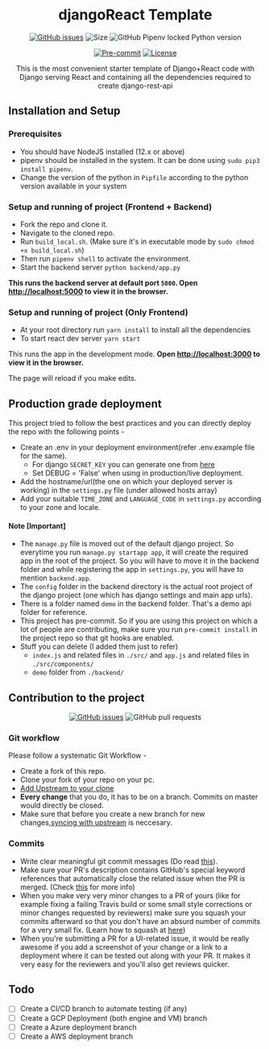 <div align="center">
<h1>djangoReact Template</h1>

[![GitHub issues](https://img.shields.io/github/issues/shubhank-saxena/djangoReact-template?logo=github)](https://github.com/shubhank-saxena/djangoReact-template/issues)
![Size](https://github-size-badge.herokuapp.com/shubhank-saxena/djangoReact-template.svg) ![GitHub Pipenv locked Python version](https://img.shields.io/github/pipenv/locked/python-version/shubhank-saxena/djangoReact-template)

[![Pre-commit](https://img.shields.io/badge/pre--commit-enabled-brightgreen?logo=pre-commit&logoColor=white)](https://github.com/shubhank-saxena/djangoReact-template/blob/master/.pre-commit-config.yaml)
[![License](https://img.shields.io/github/license/shubhank-saxena/djangoReact-template)](https://github.com/shubhank-saxena/djangoReact-template/blob/master/LICENSE)

This is the most convenient starter template of Django+React code with Django serving React and containing all the dependencies required to create django-rest-api
</div>




## Installation and Setup

### Prerequisites
- You should have NodeJS installed (12.x or above)
- pipenv should be installed in the system. It can be done using `sudo pip3 install pipenv`.
- Change the version of the python in `Pipfile` according to the python version available in your system


### Setup and running of project (Frontend + Backend)

- Fork the repo and clone it.
- Navigate to the cloned repo.
- Run `build_local.sh`. (Make sure it's in executable mode by `sudo chmod +x build_local.sh`)
- Then run `pipenv shell` to activate the environment.
- Start the backend server
  `python backend/app.py`
  
**This runs the backend server at default port `5000`.
  Open [http://localhost:5000](http://localhost:5000) to view it in the browser.**<br />

### Setup and running of project (Only Frontend)

- At your root directory run `yarn install` to install all the dependencies
- To start react dev server `yarn start`

This runs the app in the development mode.
**Open [http://localhost:3000](http://localhost:3000) to view it in the browser.**

The page will reload if you make edits.

## Production grade deployment
This project tried to follow the best practices and you can directly deploy the repo with the following points -

- Create an .env in your deployment environment(refer .env.example file for the same).
    - For django `SECRET_KEY` you can generate one from [here](https://djecrety.ir/)
    - Set DEBUG = 'False' when using in production/live deployment.
- Add the hostname/url(the one on which your deployed server is working) in the `settings.py` file (under allowed hosts array)
- Add your suitable `TIME_ZONE` and `LANGUAGE_CODE` in `settings.py` according to your zone and locale.

#### Note [Important]

- The `manage.py` file is moved out of the default django project. So everytime you run `manage.py startapp app`, it will create the required app in the root of the project. So you will have to move it in the backend folder and while registering the app in `settings.py`, you will have to mention `backend.app`.
- The `config` folder in the backend directory is the actual root project of the django project (one which has django settings and main app urls).
- There is a folder named `demo` in the backend folder. That's a demo api folder for reference.
- This project has pre-commit. So if you are using this project on which a lot of people are contributing, make sure you run `pre-commit install` in the project repo so that git hooks are enabled.
- Stuff you can delete (I added them just to refer)
    - `index.js` and related files in `./src/` and `app.js` and related files in `./src/components/`
    - `demo` folder from `./backend/` 

## Contribution to the project

<div align="center">

[![GitHub issues](https://img.shields.io/github/issues/shubhank-saxena/djangoReact-template?logo=github)](https://github.com/shubhank-saxena/djangoReact-template/issues) ![GitHub pull requests](https://img.shields.io/github/issues-pr-raw/shubhank-saxena/djangoReact-template?logo=git&logoColor=white)

</div>

### Git workflow

Please follow a systematic Git Workflow -

- Create a fork of this repo.
- Clone your fork of your repo on your pc.
- [Add Upstream to your clone](https://help.github.com/en/github/collaborating-with-issues-and-pull-requests/configuring-a-remote-for-a-fork)
- **Every change** that you do, it has to be on a branch. Commits on master would directly be closed.
- Make sure that before you create a new branch for new changes,[syncing with upstream](https://help.github.com/en/github/collaborating-with-issues-and-pull-requests/syncing-a-fork) is neccesary.

### Commits

- Write clear meaningful git commit messages (Do read [this](http://chris.beams.io/posts/git-commit/)).
- Make sure your PR's description contains GitHub's special keyword references that automatically close the related issue when the PR is merged. (Check [this](https://github.com/blog/1506-closing-issues-via-pull-requests) for more info)
- When you make very very minor changes to a PR of yours (like for example fixing a failing Travis build or some small style corrections or minor changes requested by reviewers) make sure you squash your commits afterward so that you don't have an absurd number of commits for a very small fix. (Learn how to squash at [here](https://davidwalsh.name/squash-commits-git))
- When you're submitting a PR for a UI-related issue, it would be really awesome if you add a screenshot of your change or a link to a deployment where it can be tested out along with your PR. It makes it very easy for the reviewers and you'll also get reviews quicker.

## Todo
- [ ] Create a CI/CD branch to automate testing (if any)
- [ ] Create a GCP Deployment (both engine and VM) branch
- [ ] Create a Azure deployment branch
- [ ] Create a AWS deployment branch